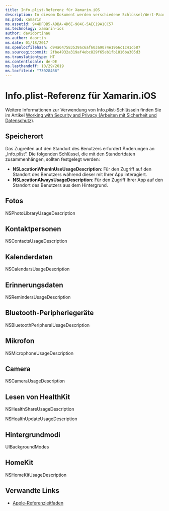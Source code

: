 ```yaml
---
title: Info.plist-Referenz für Xamarin.iOS
description: In diesem Dokument werden verschiedene Schlüssel/Wert-Paare beschrieben, die in der Info.plist-Datei einer Xamarin.iOS-App festgelegt werden können. Diese Schlüssel sind erforderlich, wenn ihre App bestimmte Tasks durchführt, z.B. das Zugreifen auf den Standort, Fotos, das Mikrofon oder die Kamera.
ms.prod: xamarin
ms.assetid: 944DFDB5-ADBA-4D6E-984C-5AEC19A1CC57
ms.technology: xamarin-ios
author: davidortinau
ms.author: daortin
ms.date: 01/18/2017
ms.openlocfilehash: d94a647583539ac6af603a9074e1966c1c41d587
ms.sourcegitcommit: 2fbe4932a319af4ebc829f65eb1fb1816ba305d3
ms.translationtype: HT
ms.contentlocale: de-DE
ms.lasthandoff: 10/29/2019
ms.locfileid: "73028466"
---
```

# <a name="infoplist-reference-for-xamarinios"></a>Info.plist-Referenz für Xamarin.iOS

Weitere Informationen zur Verwendung von Info.plist-Schlüsseln finden Sie im Artikel [Working with Security and Privacy (Arbeiten mit Sicherheit und Datenschutz)](~/ios/app-fundamentals/security-privacy.md). 

## <a name="location"></a>Speicherort 

Das Zugreifen auf den Standort des Benutzers erfordert Änderungen an „Info.plist“. Die folgenden Schlüssel, die mit den Standortdaten zusammenhängen, sollten festgelegt werden: 

- **NSLocationWhenInUseUsageDescription**: Für den Zugriff auf den Standort des Benutzers während dieser mit Ihrer App interagiert. 
- **NSLocationAlwaysUsageDescription**: Für den Zugriff Ihrer App auf den Standort des Benutzers aus dem Hintergrund.

## <a name="photos"></a>Fotos 

NSPhotoLibraryUsageDescription  

## <a name="contacts"></a>Kontaktpersonen 

NSContactsUsageDescription 

## <a name="calendar-data"></a>Kalenderdaten 
    
NSCalendarsUsageDescription 

## <a name="reminder-data"></a>Erinnerungsdaten 
    
NSRemindersUsageDescription 

## <a name="bluetooth-peripherals"></a>Bluetooth-Peripheriegeräte 
    
NSBluetoothPeripheralUsageDescription 

## <a name="microphone"></a>Mikrofon 

NSMicrophoneUsageDescription 

## <a name="camera"></a>Camera 
    
NSCameraUsageDescription 

## <a name="reading-healthkit"></a>Lesen von HealthKit  

NSHealthShareUsageDescription 

NSHealthUpdateUsageDescription 

## <a name="background-modes"></a>Hintergrundmodi 
    
UIBackgroundModes 

## <a name="homekit"></a>HomeKit 

NSHomeKitUsageDescription 

## <a name="related-links"></a>Verwandte Links

- [Apple-Referenzleitfaden](https://developer.apple.com/library/content/documentation/General/Reference/InfoPlistKeyReference/Articles/iPhoneOSKeys.html#//apple_ref/doc/uid/TP40009252-SW10)
